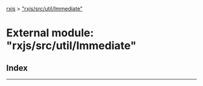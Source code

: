 [rxjs](../README.md) > ["rxjs/src/util/Immediate"](../modules/_rxjs_src_util_immediate_.md)

# External module: "rxjs/src/util/Immediate"

## Index

---

